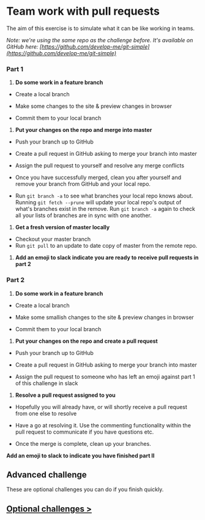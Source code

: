 # Team work with pull requests

The aim of this exercise is to simulate what it can be like working in teams.

*Note: we're using the same repo as the challenge before. It's available on GitHub here: [https://github.com/develop-me/git-simple](https://github.com/develop-me/git-simple)*

### Part 1

1) **Do some work in a feature branch**

- Create a local branch

- Make some changes to the site & preview changes in browser

- Commit them to your local branch

1) **Put your changes on the repo and merge into master**

- Push your branch up to GitHub

- Create a pull request in GitHub asking to merge your branch into master
   
- Assign the pull request to yourself and resolve any merge conflicts

- Once you have successfully merged, clean you after yourself and remove your branch from GitHub and your local repo. 
   
- Run `git branch -a` to see what branches your local repo knows about. Running `git fetch --prune` will update your local repo's output of what's branches exist in the remove. Run `git branch -a` again to check all your lists of branches are in sync with one another.

1) **Get a fresh version of master locally** 

- Checkout your master branch
- Run `git pull` to an update to date copy of master from the remote repo.


1) **Add an emoji to slack indicate you are ready to receive pull requests in part 2**	


### Part 2

1) **Do some work in a feature branch**

- Create a local branch

- Make some smallish changes to the site & preview changes in browser

- Commit them to your local branch

1) **Put your changes on the repo and create a pull request**

- Push your branch up to GitHub

- Create a pull request in GitHub asking to merge your branch into master
   
- Assign the pull request to someone who has left an emoji against part 1 of this challenge in slack

1) **Resolve a pull request assigned to you**

- Hopefully you will already have, or will shortly receive a pull request from one else to resolve

- Have a go at resolving it. Use the commenting functionality within the pull request to communicate if you have questions etc.

- Once the merge is complete, clean up your branches.

**Add an emoji to slack to indicate you have finished part II**	



## Advanced challenge

These are optional challenges you can do if you finish quickly.

## [Optional challenges >](07-issues.md)
